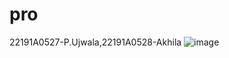 # pro
22191A0527-P.Ujwala,22191A0528-Akhila
![image](https://github.com/PUjwala05/ujwala/assets/129146400/9a27d0b3-c69a-4b3c-8b19-db6c88b1fdb8)
